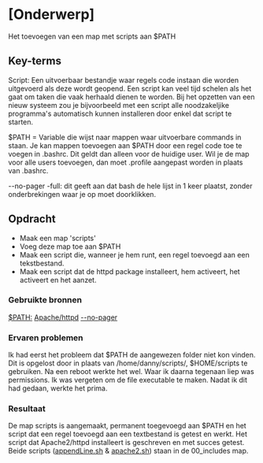 # [Onderwerp]
Het toevoegen van een map met scripts aan $PATH

## Key-terms
Script: Een uitvoerbaar bestandje waar regels code instaan die worden uitgevoerd als deze wordt geopend. Een script kan veel tijd schelen als het gaat om taken die vaak herhaald dienen te worden. Bij het opzetten van een nieuw systeem zou je bijvoorbeeld met een script alle noodzakeljike programma's automatisch kunnen installeren door enkel dat script te starten.

$PATH = Variable die wijst naar mappen waar uitvoerbare commands in staan. Je kan mappen toevoegen aan $PATH door een regel code toe te voegen in .bashrc. Dit geldt dan alleen voor de huidige user. Wil je de map voor alle users toevoegen, dan moet .profile aangepast worden in plaats van .bashrc.

--no-pager -full: dit geeft aan dat bash de hele lijst in 1 keer plaatst, zonder onderbrekingen waar je op moet doorklikken.

## Opdracht
- Maak een map 'scripts'
- Voeg deze map toe aan $PATH
- Maak een script die, wanneer je hem runt, een regel toevoegd aan een tekstbestand.
- Maak een script dat de httpd package installeert, hem activeert, het activeert en het aanzet.

### Gebruikte bronnen
[$PATH:](https://phoenixnap.com/kb/linux-add-to-path)
[Apache/httpd](https://www.javatpoint.com/install-httpd-ubuntu)
[--no-pager](https://askubuntu.com/questions/747156/how-to-avoid-horizontal-scrolling-in-systemctl-status/747158#747158)

### Ervaren problemen
Ik had eerst het probleem dat $PATH de aangewezen folder niet kon vinden. Dit is opgelost door in plaats van /home/danny/scripts/, $HOME/scripts te gebruiken. Na een reboot werkte het wel.
Waar ik daarna tegenaan liep was permissions. Ik was vergeten om de file executable te maken. Nadat ik dit had gedaan, werkte het prima.

### Resultaat
De map scripts is aangemaakt, permanent toegevoegd aan $PATH en het script dat een regel toevoegd aan een textbestand is getest en werkt.
Het script dat Apache2/httpd installeert is geschreven en met succes getest.
Beide scripts ([appendLine.sh](/00_includes/appendline.sh) & [apache2.sh](/00_includes/apache2.sh)) staan in de 00_includes map.
